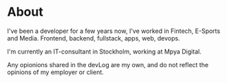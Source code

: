 # About

I've been a developer for a few years now, I've worked in Fintech, E-Sports and Media.
Frontend, backend, fullstack, apps, web, devops.

I'm currently an IT-consultant in Stockholm, working at Mpya Digital.

Any opionions shared in the devLog are my own, and do not reflect the opinions of my employer or client.
